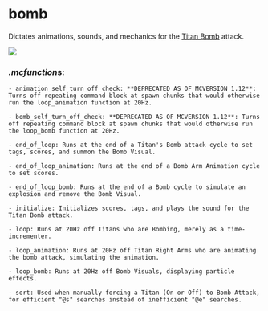 # bomb
Dictates animations, sounds, and mechanics for the [Titan Bomb](https://www.youtube.com/watch?v=ZLTJYDKLT2U) attack.

![](https://media.giphy.com/media/3ohjV0bzhU91Bj6L8Q/giphy.gif)

### *.mcfunction*s:
    - animation_self_turn_off_check: **DEPRECATED AS OF MCVERSION 1.12**: Turns off repeating command block at spawn chunks that would otherwise run the loop_animation function at 20Hz.
    
    - bomb_self_turn_off_check: **DEPRECATED AS OF MCVERSION 1.12**: Turns off repeating command block at spawn chunks that would otherwise run the loop_bomb function at 20Hz.
    
    - end_of_loop: Runs at the end of a Titan's Bomb attack cycle to set tags, scores, and summon the Bomb Visual.
    
    - end_of_loop_animation: Runs at the end of a Bomb Arm Animation cycle to set scores.
    
    - end_of_loop_bomb: Runs at the end of a Bomb cycle to simulate an explosion and remove the Bomb Visual.
    
    - initialize: Initializes scores, tags, and plays the sound for the Titan Bomb attack.
    
    - loop: Runs at 20Hz off Titans who are Bombing, merely as a time-incrementer.
    
    - loop_animation: Runs at 20Hz off Titan Right Arms who are animating the bomb attack, simulating the animation.
    
    - loop_bomb: Runs at 20Hz off Bomb Visuals, displaying particle effects.
    
    - sort: Used when manually forcing a Titan (On or Off) to Bomb Attack, for efficient "@s" searches instead of inefficient "@e" searches.
